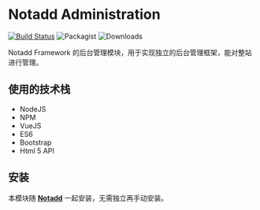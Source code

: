 # Notadd Administration

[![Build Status](https://travis-ci.org/notadd/administration.svg?branch=master)](https://travis-ci.org/notadd/administration)
![Packagist](https://img.shields.io/packagist/v/notadd/administration.svg)
![Downloads](https://img.shields.io/packagist/dt/notadd/administration.svg)

Notadd Framework 的后台管理模块，用于实现独立的后台管理框架，能对整站进行管理。

## 使用的技术栈

* NodeJS
* NPM
* VueJS
* ES6
* Bootstrap
* Html 5 API

## 安装

本模块随 **[Notadd](https://github.com/notadd/notadd)** 一起安装，无需独立再手动安装。
